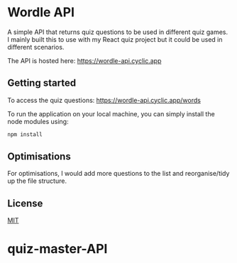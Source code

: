 # Wordle API

A simple API that returns quiz questions to be used in different quiz games. I mainly built this to use with my React quiz project but it could be used in different scenarios.

The API is hosted here: https://wordle-api.cyclic.app

## Getting started

To access the quiz questions: https://wordle-api.cyclic.app/words

To run the application on your local machine, you can simply install the node modules using:

```bash
npm install
```

## Optimisations

For optimisations, I would add more questions to the list and reorganise/tidy up the file structure.

## License

[MIT](https://choosealicense.com/licenses/mit/)
# quiz-master-API
